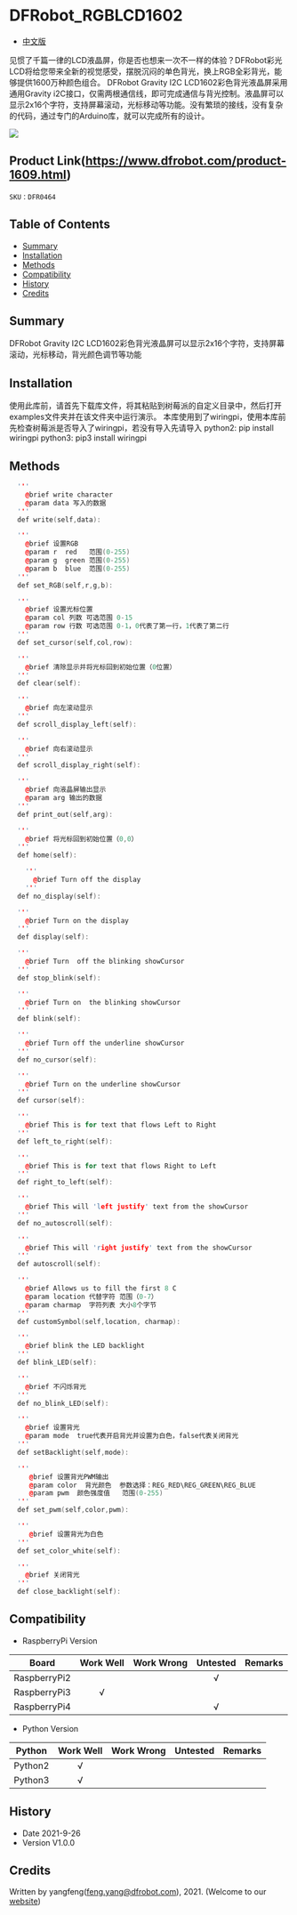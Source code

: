 # DFRobot_RGBLCD1602

- [中文版](./README_CN.md)

见惯了千篇一律的LCD液晶屏，你是否也想来一次不一样的体验？DFRobot彩光LCD将给您带来全新的视觉感受，摆脱沉闷的单色背光，换上RGB全彩背光，能够提供1600万种颜色组合。 DFRobot Gravity I2C LCD1602彩色背光液晶屏采用通用Gravity i2C接口，仅需两根通信线，即可完成通信与背光控制。液晶屏可以显示2x16个字符，支持屏幕滚动，光标移动等功能。没有繁琐的接线，没有复杂的代码，通过专门的Arduino库，就可以完成所有的设计。


![](../../resources/images/DFR0464.jpg)


## Product Link(https://www.dfrobot.com/product-1609.html)

    SKU：DFR0464

## Table of Contents

* [Summary](#summary)
* [Installation](#installation)
* [Methods](#methods)
* [Compatibility](#compatibility)
* [History](#history)
* [Credits](#credits)

## Summary

DFRobot Gravity I2C LCD1602彩色背光液晶屏可以显示2x16个字符，支持屏幕滚动，光标移动，背光颜色调节等功能

## Installation

使用此库前，请首先下载库文件，将其粘贴到树莓派的自定义目录中，然后打开examples文件夹并在该文件夹中运行演示。
本库使用到了wiringpi，使用本库前先检查树莓派是否导入了wiringpi，若没有导入先请导入
python2: pip install wiringpi
python3: pip3 install wiringpi

## Methods

```C++
  '''
    @brief write character
    @param data 写入的数据
  '''
  def write(self,data):

  '''
    @brief 设置RGB
    @param r  red   范围(0-255)
    @param g  green 范围(0-255)
    @param b  blue  范围(0-255)
  '''
  def set_RGB(self,r,g,b):

  '''
    @brief 设置光标位置
    @param col 列数 可选范围 0-15
    @param row 行数 可选范围 0-1，0代表了第一行，1代表了第二行
  '''
  def set_cursor(self,col,row):

  '''
    @brief 清除显示并将光标回到初始位置（0位置）
  '''
  def clear(self):

  '''
    @brief 向左滚动显示
  '''
  def scroll_display_left(self):

  '''
    @brief 向右滚动显示
  '''
  def scroll_display_right(self):

  '''
    @brief 向液晶屏输出显示
    @param arg 输出的数据
  '''
  def print_out(self,arg):

  '''
    @brief 将光标回到初始位置（0,0）
  '''
  def home(self):

    '''
      @brief Turn off the display
    '''
  def no_display(self):

  '''
    @brief Turn on the display
  '''
  def display(self):

  '''
    @brief Turn  off the blinking showCursor
  '''
  def stop_blink(self):

  '''
    @brief Turn on  the blinking showCursor
  '''
  def blink(self):

  '''
    @brief Turn off the underline showCursor 
  '''
  def no_cursor(self):

  '''
    @brief Turn on the underline showCursor 
  '''
  def cursor(self):

  '''
    @brief This is for text that flows Left to Right
  '''
  def left_to_right(self):

  '''
    @brief This is for text that flows Right to Left
  '''
  def right_to_left(self):

  '''
    @brief This will 'left justify' text from the showCursor
  '''
  def no_autoscroll(self):

  '''
    @brief This will 'right justify' text from the showCursor
  '''
  def autoscroll(self):

  '''
    @brief Allows us to fill the first 8 C
    @param location 代替字符 范围（0-7）
    @param charmap  字符列表 大小8个字节
  '''
  def customSymbol(self,location, charmap):

  '''
    @brief blink the LED backlight
  '''
  def blink_LED(self):

  '''
    @brief 不闪烁背光
  '''
  def no_blink_LED(self):

  '''
    @brief 设置背光
    @param mode  true代表开启背光并设置为白色，false代表关闭背光
  '''
  def setBacklight(self,mode):

  '''
     @brief 设置背光PWM输出
     @param color  背光颜色  参数选择：REG_RED\REG_GREEN\REG_BLUE
     @param pwm  颜色强度值   范围(0-255)
  '''
  def set_pwm(self,color,pwm):

  '''
     @brief 设置背光为白色
  '''
  def set_color_white(self):

  '''
    @brief 关闭背光
  '''
  def close_backlight(self):
```

## Compatibility

* RaspberryPi Version

| Board        | Work Well | Work Wrong | Untested | Remarks |
| ------------ | :-------: | :--------: | :------: | ------- |
| RaspberryPi2 |           |            |    √     |         |
| RaspberryPi3 |     √     |            |          |         |
| RaspberryPi4 |           |            |    √     |         |

* Python Version

| Python  | Work Well | Work Wrong | Untested | Remarks |
| ------- | :-------: | :--------: | :------: | ------- |
| Python2 |     √     |            |          |         |
| Python3 |     √     |            |          |         |


## History

- Date 2021-9-26
- Version V1.0.0


## Credits

Written by yangfeng(feng.yang@dfrobot.com), 2021. (Welcome to our [website](https://www.dfrobot.com/))
